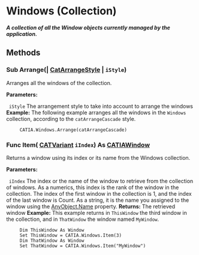# Windows (Collection)

**_A collection of all the Window objects currently managed by the application._**

## Methods

### Sub **Arrange**(| [CatArrangeStyle](../InfInterfaces/enum_CatArrangeStyle_47743.md) | `iStyle`)

   Arranges all the windows of the collection.

**Parameters:**

` iStyle`      The arrangement style to take into account to arrange the windows  **Example:**      The following example arranges all the windows in the `Windows` collection, according to the `catArrangeCascade` style.

```VBScript
     CATIA.Windows.Arrange(catArrangeCascade)

```

### Func **Item**( [CATVariant](../System/typedef_CATVariant_20656.md)  `iIndex`) As [CATIAWindow](../InfInterfaces/interface_Window_8384.md)

   Returns a window using its index or its name from the Windows collection.

**Parameters:**

` iIndex`      The index or the name of the window to retrieve from the collection of windows. As a numerics, this index is the rank of the window in the collection. The index of the first window in the collection is 1, and the index of the last window is Count. As a string, it is the name you assigned to the window using the
[AnyObject.Name](../System/interface_AnyObject_17321.htm#Name) property.  **Returns:**      The retrieved window  **Example:**      This example returns in `ThisWindow` the third window in the collection, and in `ThatWindow` the window named `MyWindow`.

```VBScript
     Dim ThisWindow As Window
     Set ThisWindow = CATIA.Windows.Item(3)
     Dim ThatWindow As Window
     Set ThatWindow = CATIA.Windows.Item("MyWindow")

```